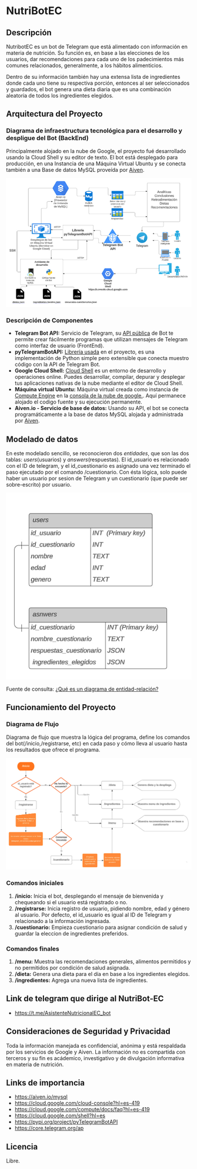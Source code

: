 # NutriBotEC

## Descripción
NutribotEC es un bot de Telegram que está alimentado con información en materia de nutrición. Su función es, en base a las elecciones de los usuarios, dar recomendaciones para cada uno de los padecimientos más comunes relacionados, generalmente, a los hábitos alimenticios. 

Dentro de su información también hay una extensa lista de ingredientes donde cada uno tiene su respectiva porción, entonces al ser seleccionados y guardados, el bot genera una dieta diaria que es una combinación aleatoria de todos los ingredientes elegidos. 

## Arquitectura del Proyecto
### Diagrama de infraestructura tecnológica para el desarrollo y despligue del Bot (BackEnd)
Principalmente alojado en la nube de Google, el proyecto fué desarrollado usando la Cloud Shell y su editor de texto. El bot está desplegado para producción, en una Instancia de una Máquina Virtual Ubuntu y se conecta también a una Base de datos MySQL proveída por [Aiven](https://aiven.io/).  


![text](https://github.com/Miyagi55/nutribotec/blob/main/photo_2024-02-23_22-08-55.jpg)



### Descripción de Componentes
- **Telegram Bot API:** Servicio de Telegram, su [API pública](https://core.telegram.org/api) de Bot te permite crear fácilmente programas que utilizan mensajes de Telegram como interfaz de usuario (FrontEnd).
- **pyTelegramBotAPI:** [Librería usada](https://pypi.org/project/pyTelegramBotAPI/) en el proyecto, es una implementación de Python simple pero extensible que conecta muestro código con la API de Telegram Bot.
- **Google Cloud Shell:** [Cloud Shell](https://cloud.google.com/shell?hl=es) es un entorno de desarrollo y operaciones online. Puedes desarrollar, compilar, depurar y desplegar tus aplicaciones nativas de la nube mediante el editor de Cloud Shell.
- **Máquina virtual Ubuntu:** Máquina virtual creada como instancia de [Compute Engine](https://cloud.google.com/compute/docs/faq?hl=es-419) en la [consola de la nube de google.](https://cloud.google.com/cloud-console?hl=es-419). Aquí permanece alojado el codigo fuente y su ejecución permanente.
- **Aiven.io - Servicio de base de datos:** Usando su API, el bot se conecta programáticamente a la base de datos MySQL alojada y administrada por [Aiven](https://aiven.io/mysql).  



## Modelado de datos
En este modelado sencillo, se reconocieron dos *entidades*, que son las dos tablas: *users*(usuarios) y *answers*(respuestas). El id_usuario es relacionado con el ID de telegram, y el id_cuestionario es asignado una vez terminado el paso ejecutado por el comando /cuestionario. Con ésta lógica, solo puede haber un usuario por sesion de Telegram y un cuestionario (que puede ser sobre-escrito) por usuario. 

![text](https://github.com/Miyagi55/nutribotec/blob/main/photo_2024-02-23_22-09-05.jpg)


Fuente de consulta: [¿Qué es un diagrama de entidad-relación?](https://www.lucidchart.com/pages/es/que-es-un-diagrama-entidad-relacion)


## Funcionamiento del Proyecto
### Diagrama de Flujo
Diagrama de flujo que muestra la lógica del programa, define los comandos del bot(/inicio,/registrarse, etc) en cada paso y cómo lleva al usuario hasta los resultados que ofrece el programa.


![text](https://github.com/Miyagi55/nutribotec/blob/main/diagrama_de_flujo.jpg)



### Comandos iniciales
1. **/inicio:** Inicia el bot, desplegando el mensaje de bienvenida y chequeando si el usuario está registrado o no.
2. **/registrarse:** Inicia registro de usuario, pidiendo nombre, edad y género al usuario. Por defecto, el id_usuario es igual al ID de Telegram y relacionado a la información ingresada.
3. **/cuestionario:** Empieza cuestionario para asignar condición de salud y guardar la eleccion de ingredientes preferidos. 

### Comandos finales
1. **/menu:** Muestra las recomendaciones generales, alimentos permitidos y no permitidos por condición de salud asignada.
2. **/dieta:** Genera una dieta para el día en base a los ingredientes elegidos.
3. **/ingredientes:** Agrega una nueva lista de ingredientes.


## Link de telegram que dirige al NutriBot-EC

- https://t.me/AsistenteNutricionalEC_bot


## Consideraciones de Seguridad y Privacidad
Toda la información manejada es confidencial, anónima y está respaldada por los servicios de Google y Aiven. La información no es compartida con terceros y su fin es acádemico, investigativo y de divulgación informativa en materia de nutrición. 

## Links de importancia

- https://aiven.io/mysql
- https://cloud.google.com/cloud-console?hl=es-419
- https://cloud.google.com/compute/docs/faq?hl=es-419
- https://cloud.google.com/shell?hl=es
- https://pypi.org/project/pyTelegramBotAPI
- https://core.telegram.org/ap
  

## Licencia
Libre.
